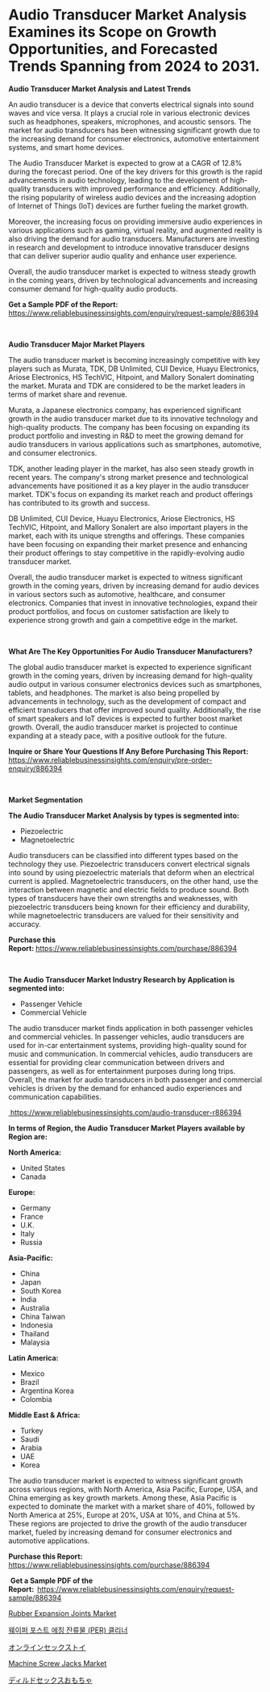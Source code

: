 <p><h1>Audio Transducer Market Analysis Examines its Scope on Growth Opportunities, and Forecasted Trends Spanning from 2024 to 2031.</h1></p><p><strong>Audio Transducer Market Analysis and Latest Trends</strong></p>
<p><p>An audio transducer is a device that converts electrical signals into sound waves and vice versa. It plays a crucial role in various electronic devices such as headphones, speakers, microphones, and acoustic sensors. The market for audio transducers has been witnessing significant growth due to the increasing demand for consumer electronics, automotive entertainment systems, and smart home devices.</p><p>The Audio Transducer Market is expected to grow at a CAGR of 12.8% during the forecast period. One of the key drivers for this growth is the rapid advancements in audio technology, leading to the development of high-quality transducers with improved performance and efficiency. Additionally, the rising popularity of wireless audio devices and the increasing adoption of Internet of Things (IoT) devices are further fueling the market growth.</p><p>Moreover, the increasing focus on providing immersive audio experiences in various applications such as gaming, virtual reality, and augmented reality is also driving the demand for audio transducers. Manufacturers are investing in research and development to introduce innovative transducer designs that can deliver superior audio quality and enhance user experience.</p><p>Overall, the audio transducer market is expected to witness steady growth in the coming years, driven by technological advancements and increasing consumer demand for high-quality audio products.</p></p>
<p><strong>Get a Sample PDF of the Report:&nbsp;</strong> <a href="https://www.reliablebusinessinsights.com/enquiry/request-sample/886394">https://www.reliablebusinessinsights.com/enquiry/request-sample/886394</a></p>
<p>&nbsp;</p>
<p><strong>Audio Transducer Major Market Players</strong></p>
<p><p>The audio transducer market is becoming increasingly competitive with key players such as Murata, TDK, DB Unlimited, CUI Device, Huayu Electronics, Ariose Electronics, HS TechVIC, Hitpoint, and Mallory Sonalert dominating the market. Murata and TDK are considered to be the market leaders in terms of market share and revenue.</p><p>Murata, a Japanese electronics company, has experienced significant growth in the audio transducer market due to its innovative technology and high-quality products. The company has been focusing on expanding its product portfolio and investing in R&D to meet the growing demand for audio transducers in various applications such as smartphones, automotive, and consumer electronics.</p><p>TDK, another leading player in the market, has also seen steady growth in recent years. The company's strong market presence and technological advancements have positioned it as a key player in the audio transducer market. TDK's focus on expanding its market reach and product offerings has contributed to its growth and success.</p><p>DB Unlimited, CUI Device, Huayu Electronics, Ariose Electronics, HS TechVIC, Hitpoint, and Mallory Sonalert are also important players in the market, each with its unique strengths and offerings. These companies have been focusing on expanding their market presence and enhancing their product offerings to stay competitive in the rapidly-evolving audio transducer market.</p><p>Overall, the audio transducer market is expected to witness significant growth in the coming years, driven by increasing demand for audio devices in various sectors such as automotive, healthcare, and consumer electronics. Companies that invest in innovative technologies, expand their product portfolios, and focus on customer satisfaction are likely to experience strong growth and gain a competitive edge in the market.</p></p>
<p>&nbsp;</p>
<p><strong>What Are The Key Opportunities For Audio Transducer Manufacturers?</strong></p>
<p><p>The global audio transducer market is expected to experience significant growth in the coming years, driven by increasing demand for high-quality audio output in various consumer electronics devices such as smartphones, tablets, and headphones. The market is also being propelled by advancements in technology, such as the development of compact and efficient transducers that offer improved sound quality. Additionally, the rise of smart speakers and IoT devices is expected to further boost market growth. Overall, the audio transducer market is projected to continue expanding at a steady pace, with a positive outlook for the future.</p></p>
<p><strong>Inquire or Share Your Questions If Any Before Purchasing This Report:</strong> <a href="https://www.reliablebusinessinsights.com/enquiry/pre-order-enquiry/886394">https://www.reliablebusinessinsights.com/enquiry/pre-order-enquiry/886394</a></p>
<p>&nbsp;</p>
<p><strong>Market Segmentation</strong></p>
<p><strong>The Audio Transducer Market Analysis by types is segmented into:</strong></p>
<p><ul><li>Piezoelectric</li><li>Magnetoelectric</li></ul></p>
<p><p>Audio transducers can be classified into different types based on the technology they use. Piezoelectric transducers convert electrical signals into sound by using piezoelectric materials that deform when an electrical current is applied. Magnetoelectric transducers, on the other hand, use the interaction between magnetic and electric fields to produce sound. Both types of transducers have their own strengths and weaknesses, with piezoelectric transducers being known for their efficiency and durability, while magnetoelectric transducers are valued for their sensitivity and accuracy.</p></p>
<p><strong>Purchase this Report:&nbsp;</strong><a href="https://www.reliablebusinessinsights.com/purchase/886394">https://www.reliablebusinessinsights.com/purchase/886394</a></p>
<p>&nbsp;</p>
<p><strong>The Audio Transducer Market Industry Research by Application is segmented into:</strong></p>
<p><ul><li>Passenger Vehicle</li><li>Commercial Vehicle</li></ul></p>
<p><p>The audio transducer market finds application in both passenger vehicles and commercial vehicles. In passenger vehicles, audio transducers are used for in-car entertainment systems, providing high-quality sound for music and communication. In commercial vehicles, audio transducers are essential for providing clear communication between drivers and passengers, as well as for entertainment purposes during long trips. Overall, the market for audio transducers in both passenger and commercial vehicles is driven by the demand for enhanced audio experiences and communication capabilities.</p></p>
<p><a href="https://www.reliablebusinessinsights.com/audio-transducer-r886394">&nbsp;https://www.reliablebusinessinsights.com/audio-transducer-r886394</a></p>
<p><strong>In terms of Region, the Audio Transducer Market Players available by Region are:</strong></p>
<p>
    <p> <strong> North America: </strong>
        <ul>
            <li>United States</li>
            <li>Canada</li>
        </ul>
        </p> 
    <p> <strong> Europe: </strong>
        <ul>
            <li>Germany</li>
            <li>France</li>
            <li>U.K.</li>
            <li>Italy</li>
            <li>Russia</li>
        </ul>
        </p> 
    <p> <strong> Asia-Pacific: </strong>
        <ul>
            <li>China</li>
            <li>Japan</li>
            <li>South Korea</li>
            <li>India</li>
            <li>Australia</li>
            <li>China Taiwan</li>
            <li>Indonesia</li>
            <li>Thailand</li>
            <li>Malaysia</li>
        </ul>
        </p> 
    <p> <strong> Latin America: </strong>
        <ul>
            <li>Mexico</li>
            <li>Brazil</li>
            <li>Argentina Korea</li>
            <li>Colombia</li>
        </ul>
        </p> 
    <p> <strong> Middle East & Africa: </strong>
        <ul>
            <li>Turkey</li>
            <li>Saudi</li>
            <li>Arabia</li>
            <li>UAE</li>
            <li>Korea</li>
        </ul>
    </p>
    </p>
<p><p>The audio transducer market is expected to witness significant growth across various regions, with North America, Asia Pacific, Europe, USA, and China emerging as key growth markets. Among these, Asia Pacific is expected to dominate the market with a market share of 40%, followed by North America at 25%, Europe at 20%, USA at 10%, and China at 5%. These regions are projected to drive the growth of the audio transducer market, fueled by increasing demand for consumer electronics and automotive applications.</p></p>
<p><strong>Purchase this Report: </strong><a href="https://www.reliablebusinessinsights.com/purchase/886394">https://www.reliablebusinessinsights.com/purchase/886394</a></p>
<p>&nbsp;<strong>Get a Sample PDF of the Report:&nbsp;&nbsp;</strong><a href="https://www.reliablebusinessinsights.com/enquiry/request-sample/886394">https://www.reliablebusinessinsights.com/enquiry/request-sample/886394</a></p>
<p><strong></strong></p>
<p><p><a href="https://github.com/kulaberyasin52/Market-Research-Report-List-1/blob/main/rubber-expansion-joints-market.md">Rubber Expansion Joints Market</a></p><p><a href="https://github.com/vseigx30c9a1j/Market-Research-Report-List-2/blob/main/7636463170863.md">웨이퍼 포스트 에칭 잔류물 (PER) 클리너</a></p><p><a href="https://github.com/xtkhtofdt934839/Market-Research-Report-List-2/blob/main/1156145159329.md">オンラインセックストイ</a></p><p><a href="https://github.com/emnqcawl19/Market-Research-Report-List-1/blob/main/machine-screw-jacks-market.md">Machine Screw Jacks Market</a></p><p><a href="https://github.com/ddwcuskozol07187/Market-Research-Report-List-2/blob/main/4350117159330.md">ディルドセックスおもちゃ</a></p></p>
